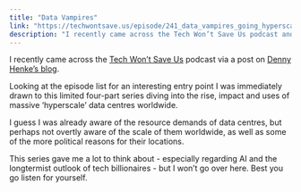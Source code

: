 ```yaml
---
title: "Data Vampires"
link: "https://techwontsave.us/episode/241_data_vampires_going_hyperscale_episode_1"
description: "I recently came across the Tech Won’t Save Us podcast and this limited series is 🔥."
---
```

I recently came across the [Tech Won’t Save Us](https://techwontsave.us) podcast via a post on [Denny Henke’s blog](https://beardystarstuff.net/).

Looking at the episode list for an interesting entry point I was immediately drawn to this limited four-part series diving into the rise, impact and uses of massive ‘hyperscale’ data centres worldwide.

I guess I was already aware of the resource demands of data centres, but perhaps not overtly aware of the scale of them worldwide, as well as some of the more political reasons for their locations.

This series gave me a lot to think about - especially regarding AI and the longtermist outlook of tech billionaires - but I won’t go over here. Best you go listen for yourself.
